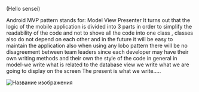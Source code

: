(Hello sensei)

Android MVP pattern
stands for: Model View Presenter
It turns out that the logic of the mobile application is divided into 3 parts
in order to simplify the readability of the code and not to shove all the code into one class
, classes also do not depend on each other and in the future it will be easy to maintain the application
also when using any lobo pattern there will be no disagreement between team leaders since each
developer may have their own writing methods and their own the style of the code
in general in 
model-we write what is related to the database
view we write what we are going to display on the screen 
The present is what we write.....

![Название изображения](images/example.jpg)



